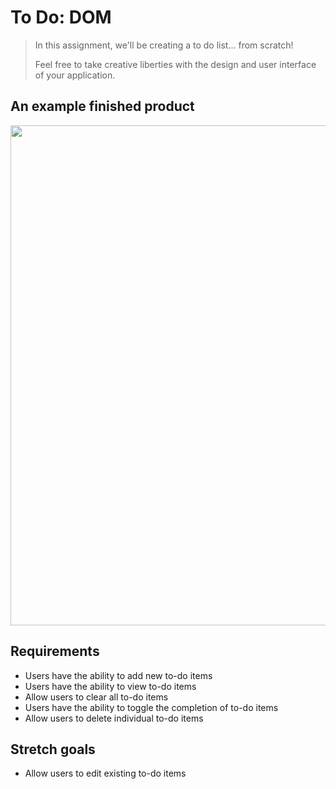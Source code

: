 # To Do: DOM

> In this assignment, we'll be creating a to do list... from scratch! 
> 
> Feel free to take creative liberties with the design and user interface of your application.

## An example finished product

<img src="to-do-dom.gif" width=800 />

## Requirements

* Users have the ability to add new to-do items
* Users have the ability to view to-do items
* Allow users to clear all to-do items
* Users have the ability to toggle the completion of to-do items
* Allow users to delete individual to-do items

## Stretch goals

* Allow users to edit existing to-do items
